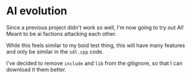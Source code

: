 # AI evolution

Since a previous project didn't work so well, I'm now going to try out AI! 
Meant to be ai factions attacking each other. 

While this feels similar to my boid test thing, this will have many features and only be similar in the `sdl.cpp` code. 

I've decided to remove `include` and `lib` from the gitignore, so that I can download it them better. 